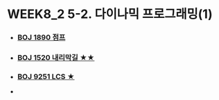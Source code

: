# WEEK8_2  5-2. 다이나믹 프로그래밍(1)



- ### [BOJ 1890 점프](https://github.com/jungtaeyong/alstudy2/blob/ty/5-2%20다이나믹%20프로그래밍%20(1)/baekjoon%201890%20점프.md)

- ### [BOJ 1520 내리막길 ★★](https://github.com/jungtaeyong/alstudy2/blob/ty/5-2%20다이나믹%20프로그래밍%20(1)/baekjoon%201520%20내리막길.md)

- ### [BOJ 9251 LCS ★](https://github.com/jungtaeyong/alstudy2/blob/ty/5-2%20다이나믹%20프로그래밍%20(1)/baekjoon%209251%20LCS.md)

  

  

- 